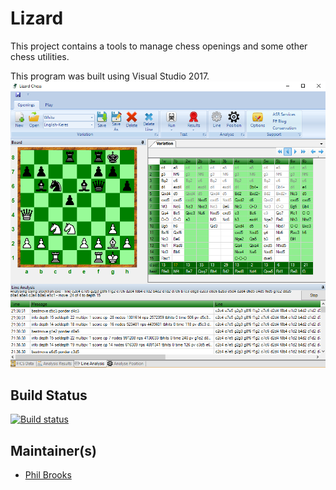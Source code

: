 
# Lizard

This project contains a tools to manage chess openings and some other chess utilities.

This program was built using Visual Studio 2017.
![alt screenshot](Lizard.png)


## Build Status

[![Build status](https://ci.appveyor.com/api/projects/status/e7wasd3n42vfk347?svg=true)](https://ci.appveyor.com/project/pb_bwfc/lizard)
## Maintainer(s)

- [Phil Brooks](https://github.com/pbbwfc)
